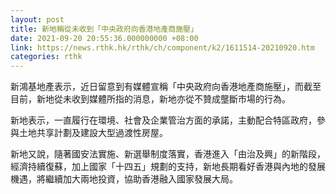 ```yaml
---
layout: post
title: 新地稱從未收到「中央政府向香港地產商施壓」
date: 2021-09-20 20:55:36.000000000 +08:00
link: https://news.rthk.hk/rthk/ch/component/k2/1611514-20210920.htm
categories: rthk
---
```


新鴻基地產表示，近日留意到有媒體宣稱「中央政府向香港地產商施壓」，而截至目前，新地從未收到媒體所指的消息，新地亦從不贊成壟斷市場的行為。

新地表示，一直履行在環境、社會及企業管治方面的承諾，主動配合特區政府，參與土地共享計劃及建設大型過渡性房屋。

新地又說，隨著國安法實施、新選舉制度落實，香港進入「由治及興」的新階段，經濟持續復蘇，加上國家「十四五」規劃的支持，新地長期看好香港與內地的發展機遇，將繼續加大兩地投資，協助香港融入國家發展大局。
